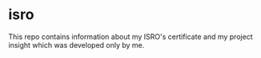 # isro
This repo contains information about my ISRO's certificate and my project insight which was developed only by me.
